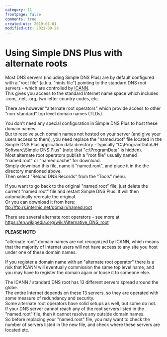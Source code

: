 ```yaml
---
category: 11
frontpage: false
comments: true
created-utc: 2019-01-01
modified-utc: 2021-09-29
---
```

# Using Simple DNS Plus with alternate roots

Most DNS servers (including Simple DNS Plus) are by default configured with a "root file" (a.k.a. "hints file") pointing to the standard DNS root servers - which are controlled by [ICANN](http://www.icann.org).\
This gives you access to the standard Internet name space which includes .com, .net, .org, two letter country codes, etc.

There are however "alternate root operators" which provide access to other "non-standard" top level domain names (TLDs).

You don't need any special configuration in Simple DNS Plus to host these domain names.\
But to resolve such domain names not hosted on your server (and give your users access to them), you need replace the "named.root" file located in the Simple DNS Plus application data directory - typically "C:\ProgramData\JH Software\Simple DNS Plus" (note that "c:\ProgramData" is hidden).\
Most alternate root operators publish a "root file" usually named "named.root" or "named.cache" for download.\
Simply download this file, name it "named.root", and place it in the the directory mentioned above.\
Then select "Reload DNS Records" from the "Tools" menu.

If you want to go back to the original "named.root" file, just delete the current "named.root" file and restart Simple DNS Plus. It will then automatically recreate the original.\
Or you can download it from here: <ftp://ftp.rs.internic.net/domain/named.root>

There are several alternate root operators - see more at <https://en.wikipedia.org/wiki/Alternative_DNS_root> 

**PLEASE NOTE:**

"alternate root" domain names are not recognized by ICANN, which means that the majority of Internet users will not have access to any site you host under one of these domain names.

If you register a domain name with an "alternate root operator" there is a risk that ICANN will eventually commission the same top level name, and you may have to register the domain again or loose it to someone else.

The ICANN / standard DNS root has 13 different servers spread around the globe.\
The entire Internet depends on these 13 servers, so they are operated with some measure of redundancy and security.\
Some alternate root operators have solid setups as well, but some do not.\
If your DNS server cannot reach any of the root servers listed in the "named.root" file, then it cannot resolve any outside domain names.\
So before replacing your "named.root" file, you may want to check the number of servers listed in the new file, and check where these servers are located etc.